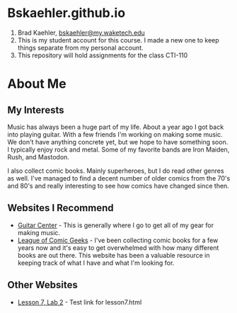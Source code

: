 # Bskaehler.github.io

1. Brad Kaehler, bskaehler@my.waketech.edu
2. This is my student account for this course. I made a new one to keep things separate from my personal account. 
3. This repository will hold assignments for the class CTI-110

# About Me
## My Interests
Music has always been a huge part of my life. About a year ago I got back into playing guitar. With a few friends I'm working on making some music. We don't have anything concrete yet, but we hope to have something soon. I typically enjoy rock and metal. Some of my favorite bands are Iron Maiden, Rush, and Mastodon. 

I also collect comic books. Mainly superheroes, but I do read other genres as well. I've managed to find a decent number of older comics from the 70's and 80's and really interesting to see how comics have changed since then. 

## Websites I Recommend
 - [Guitar Center](https://www.Guitarcenter.com) - This is generally where I go to get all of my gear for making music. 
 - [League of Comic Geeks](https://www.leagueofcomicgeeks.com) - I've been collecting comic books for a few years now and it's easy to get overwhelmed with how many different books are out there. This website has been a valuable resource in keeping track of what I have and what I'm looking for. 

 ## Other Websites
 - [Lesson 7, Lab 2](https://bskaehler.github.io/lessonFiles/lesson7.html) - Test link for lesson7.html